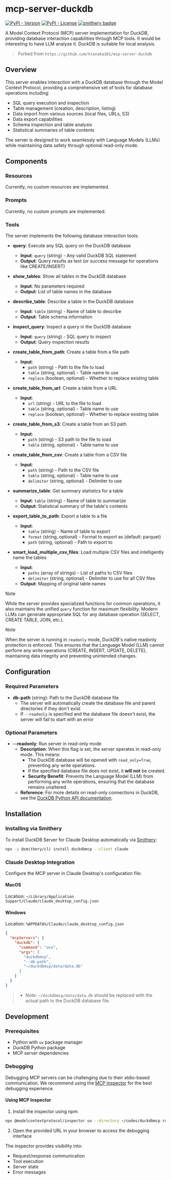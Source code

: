 # mcp-server-duckdb

[![PyPI - Version](https://img.shields.io/pypi/v/mcp-server-duckdb)](https://pypi.org/project/duckdbmcp/)
[![PyPI - License](https://img.shields.io/pypi/l/mcp-server-duckdb)](LICENSE)
[![smithery badge](https://smithery.ai/badge/mcp-server-duckdb)](https://smithery.ai/server/mcp-server-duckdb)

A Model Context Protocol (MCP) server implementation for DuckDB, providing database interaction capabilities through MCP tools.
It would be interesting to have LLM analyze it. DuckDB is suitable for local analysis.

> Forked from `https://github.com/ktanaka101/mcp-server-duckdb`

## Overview

This server enables interaction with a DuckDB database through the Model Context Protocol, providing a comprehensive set of tools for database operations including:

- SQL query execution and inspection
- Table management (creation, description, listing)
- Data import from various sources (local files, URLs, S3)
- Data export capabilities
- Schema inspection and table analysis
- Statistical summaries of table contents

The server is designed to work seamlessly with Language Models (LLMs) while maintaining data safety through optional read-only mode.

## Components

### Resources

Currently, no custom resources are implemented.

### Prompts

Currently, no custom prompts are implemented.

### Tools

The server implements the following database interaction tools:

- **query**: Execute any SQL query on the DuckDB database
  - **Input**: `query` (string) - Any valid DuckDB SQL statement
  - **Output**: Query results as text (or success message for operations like CREATE/INSERT)

- **show_tables**: Show all tables in the DuckDB database
  - **Input**: No parameters required
  - **Output**: List of table names in the database

- **describe_table**: Describe a table in the DuckDB database
  - **Input**: `table` (string) - Name of table to describe
  - **Output**: Table schema information

- **inspect_query**: Inspect a query in the DuckDB database
  - **Input**: `query` (string) - SQL query to inspect
  - **Output**: Query inspection results

- **create_table_from_path**: Create a table from a file path
  - **Input**:
    - `path` (string) - Path to the file to load
    - `table` (string, optional) - Table name to use
    - `replace` (boolean, optional) - Whether to replace existing table

- **create_table_from_url**: Create a table from a URL
  - **Input**:
    - `url` (string) - URL to the file to load
    - `table` (string, optional) - Table name to use
    - `replace` (boolean, optional) - Whether to replace existing table

- **create_table_from_s3**: Create a table from an S3 path
  - **Input**:
    - `path` (string) - S3 path to the file to load
    - `table` (string, optional) - Table name to use

- **create_table_from_csv**: Create a table from a CSV file
  - **Input**:
    - `path` (string) - Path to the CSV file
    - `table` (string, optional) - Table name to use
    - `delimiter` (string, optional) - Delimiter to use

- **summarize_table**: Get summary statistics for a table
  - **Input**: `table` (string) - Name of table to summarize
  - **Output**: Statistical summary of the table's contents

- **export_table_to_path**: Export a table to a file
  - **Input**:
    - `table` (string) - Name of table to export
    - `format` (string, optional) - Format to export as (default: parquet)
    - `path` (string, optional) - Path to export to

- **smart_load_multiple_csv_files**: Load multiple CSV files and intelligently name the tables
  - **Input**:
    - `paths` (array of strings) - List of paths to CSV files
    - `delimiter` (string, optional) - Delimiter to use for all CSV files
  - **Output**: Mapping of original table names

> [!NOTE]
> While the server provides specialized functions for common operations, it also maintains the unified `query` function for maximum flexibility. Modern LLMs can generate appropriate SQL for any database operation (SELECT, CREATE TABLE, JOIN, etc.).

> [!NOTE]
> When the server is running in `readonly` mode, DuckDB's native readonly protection is enforced.
> This ensures that the Language Model (LLM) cannot perform any write operations (CREATE, INSERT, UPDATE, DELETE), maintaining data integrity and preventing unintended changes.

## Configuration

### Required Parameters

- **db-path** (string): Path to the DuckDB database file
  - The server will automatically create the database file and parent directories if they don't exist
  - If `--readonly` is specified and the database file doesn't exist, the server will fail to start with an error

### Optional Parameters

- **--readonly**: Run server in read-only mode
  - **Description**: When this flag is set, the server operates in read-only mode. This means:
    - The DuckDB database will be opened with `read_only=True`, preventing any write operations.
    - If the specified database file does not exist, it **will not** be created.
    - **Security Benefit**: Prevents the Language Model (LLM) from performing any write operations, ensuring that the database remains unaltered.
  - **Reference**: For more details on read-only connections in DuckDB, see the [DuckDB Python API documentation](https://duckdb.org/docs/api/python/dbapi.html#read_only-connections).


## Installation

### Installing via Smithery

To install DuckDB Server for Claude Desktop automatically via [Smithery](https://smithery.ai/server/duckdbmcp):

```bash
npx -y @smithery/cli install duckdbmcp --client claude
```

### Claude Desktop Integration

Configure the MCP server in Claude Desktop's configuration file:

#### MacOS
Location: `~/Library/Application Support/Claude/claude_desktop_config.json`

#### Windows
Location: `%APPDATA%/Claude/claude_desktop_config.json`

```json
{
  "mcpServers": {
    "duckdb": {
      "command": "uvx",
      "args": [
        "duckdbmcp",
        "--db-path",
        "~/duckdbmcp/data/data.db"
      ]
    }
  }
}
```

> * Note: `~/duckdbmcp/data/data.db` should be replaced with the actual path to the DuckDB database file.

## Development

### Prerequisites

- Python with `uv` package manager
- DuckDB Python package
- MCP server dependencies

### Debugging

Debugging MCP servers can be challenging due to their stdio-based communication. We recommend using the [MCP Inspector](https://github.com/modelcontextprotocol/inspector) for the best debugging experience.

#### Using MCP Inspector

1. Install the inspector using npm:
```bash
npx @modelcontextprotocol/inspector uv --directory ~/codes/duckdbmcp run duckdbmcp --db-path ~/duckdbmcp/data/data.db
```

2. Open the provided URL in your browser to access the debugging interface

The inspector provides visibility into:
- Request/response communication
- Tool execution
- Server state
- Error messages
